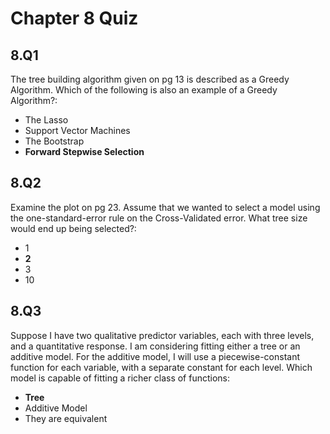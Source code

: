 # Chapter 8 Quiz

## 8.Q1

The tree building algorithm given on pg 13 is described as a Greedy Algorithm. Which of the following is also an example of a Greedy Algorithm?:

- The Lasso
- Support Vector Machines
- The Bootstrap
- **Forward Stepwise Selection**

## 8.Q2

Examine the plot on pg 23. Assume that we wanted to select a model using the one-standard-error rule on the Cross-Validated error. What tree size would end up being selected?:

- 1
- **2**
- 3
- 10

## 8.Q3

Suppose I have two qualitative predictor variables, each with three levels, and a quantitative response. I am considering fitting either a tree or an additive model. For the additive model, I will use a piecewise-constant function for each variable, with a separate constant for each level. Which model is capable of fitting a richer class of functions:

- **Tree**
- Additive Model
- They are equivalent

